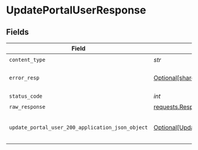 # UpdatePortalUserResponse


## Fields

| Field                                                                                                         | Type                                                                                                          | Required                                                                                                      | Description                                                                                                   |
| ------------------------------------------------------------------------------------------------------------- | ------------------------------------------------------------------------------------------------------------- | ------------------------------------------------------------------------------------------------------------- | ------------------------------------------------------------------------------------------------------------- |
| `content_type`                                                                                                | *str*                                                                                                         | :heavy_check_mark:                                                                                            | N/A                                                                                                           |
| `error_resp`                                                                                                  | [Optional[shared.ErrorResp]](../../models/shared/errorresp.md)                                                | :heavy_minus_sign:                                                                                            | Could not authenticate the user                                                                               |
| `status_code`                                                                                                 | *int*                                                                                                         | :heavy_check_mark:                                                                                            | N/A                                                                                                           |
| `raw_response`                                                                                                | [requests.Response](https://requests.readthedocs.io/en/latest/api/#requests.Response)                         | :heavy_minus_sign:                                                                                            | N/A                                                                                                           |
| `update_portal_user_200_application_json_object`                                                              | [Optional[UpdatePortalUser200ApplicationJSON]](../../models/operations/updateportaluser200applicationjson.md) | :heavy_minus_sign:                                                                                            | The portal user updated successfully.                                                                         |